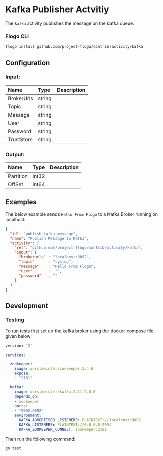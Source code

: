 # Kafka Publisher Actvitiy

The `kafka` activity publishes the message on the kafka queue.

### Flogo CLI
```bash
flogo install github.com/project-flogo/contrib/activity/kafka
```

## Configuration


### Input:

| Name       | Type   | Description
|:---        | :---   | :---   
| BrokerUrls | string |   |
| Topic      | string |   |
| Message    | string |   |
| User       | string |   |
| Password   | string |   |
| TrustStore | string |   |

### Output:

| Name         | Type     | Description
|:---          | :---     | :---   
| Partition    | int32    |  |
| OffSet       | int64    |  |

## Examples

The below example sends `Hello From Flogo` to a Kafka Broker running on localhost:

```json
{
  "id": "publish_kafka_message",
  "name": "Publish Message to Kafka",
  "activity": {
    "ref": "github.com/project-flogo/contrib/activity/kafka",
    "input": {
      "brokerurls" : "localhost:9092",
      "topic"      : "syslog",
      "message"    : "Hello From Flogo",
      "user"       :  "",
      "password"   : ""
    }
  }
}
```
 
## Development

### Testing

To run tests first set up the kafka broker using the docker-compose file given below:

```yaml
version: '2'
  
services:

  zookeeper:
    image: wurstmeister/zookeeper:3.4.6
    expose:
    - "2181"

  kafka:
    image: wurstmeister/kafka:2.11-2.0.0
    depends_on:
    - zookeeper
    ports:
    - "9092:9092"
    environment:
      KAFKA_ADVERTISED_LISTENERS: PLAINTEXT://localhost:9092
      KAFKA_LISTENERS: PLAINTEXT://0.0.0.0:9092
      KAFKA_ZOOKEEPER_CONNECT: zookeeper:2181
```

Then run the following command: 

```bash
go test 
```